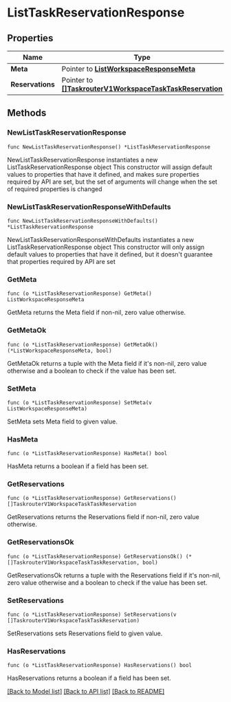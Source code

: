 # ListTaskReservationResponse

## Properties

Name | Type | Description | Notes
------------ | ------------- | ------------- | -------------
**Meta** | Pointer to [**ListWorkspaceResponseMeta**](ListWorkspaceResponse_meta.md) |  | [optional] 
**Reservations** | Pointer to [**[]TaskrouterV1WorkspaceTaskTaskReservation**](TaskrouterV1WorkspaceTaskTaskReservation.md) |  | [optional] 

## Methods

### NewListTaskReservationResponse

`func NewListTaskReservationResponse() *ListTaskReservationResponse`

NewListTaskReservationResponse instantiates a new ListTaskReservationResponse object
This constructor will assign default values to properties that have it defined,
and makes sure properties required by API are set, but the set of arguments
will change when the set of required properties is changed

### NewListTaskReservationResponseWithDefaults

`func NewListTaskReservationResponseWithDefaults() *ListTaskReservationResponse`

NewListTaskReservationResponseWithDefaults instantiates a new ListTaskReservationResponse object
This constructor will only assign default values to properties that have it defined,
but it doesn't guarantee that properties required by API are set

### GetMeta

`func (o *ListTaskReservationResponse) GetMeta() ListWorkspaceResponseMeta`

GetMeta returns the Meta field if non-nil, zero value otherwise.

### GetMetaOk

`func (o *ListTaskReservationResponse) GetMetaOk() (*ListWorkspaceResponseMeta, bool)`

GetMetaOk returns a tuple with the Meta field if it's non-nil, zero value otherwise
and a boolean to check if the value has been set.

### SetMeta

`func (o *ListTaskReservationResponse) SetMeta(v ListWorkspaceResponseMeta)`

SetMeta sets Meta field to given value.

### HasMeta

`func (o *ListTaskReservationResponse) HasMeta() bool`

HasMeta returns a boolean if a field has been set.

### GetReservations

`func (o *ListTaskReservationResponse) GetReservations() []TaskrouterV1WorkspaceTaskTaskReservation`

GetReservations returns the Reservations field if non-nil, zero value otherwise.

### GetReservationsOk

`func (o *ListTaskReservationResponse) GetReservationsOk() (*[]TaskrouterV1WorkspaceTaskTaskReservation, bool)`

GetReservationsOk returns a tuple with the Reservations field if it's non-nil, zero value otherwise
and a boolean to check if the value has been set.

### SetReservations

`func (o *ListTaskReservationResponse) SetReservations(v []TaskrouterV1WorkspaceTaskTaskReservation)`

SetReservations sets Reservations field to given value.

### HasReservations

`func (o *ListTaskReservationResponse) HasReservations() bool`

HasReservations returns a boolean if a field has been set.


[[Back to Model list]](../README.md#documentation-for-models) [[Back to API list]](../README.md#documentation-for-api-endpoints) [[Back to README]](../README.md)


